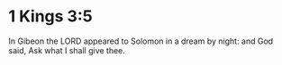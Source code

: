# 1 Kings 3:5

In Gibeon the LORD appeared to Solomon in a dream by night: and God said, Ask what I shall give thee.